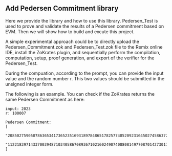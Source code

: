 ## Add Pedersen Commitment library

Here we provide the library and how to use this library. Pedersen_Test is used to prove and validate the results of a Pedersen commitment based on EVM. Then we will show how to build and excute this project.

A simple experimental approach could be to directly upload the Pedersen_Commitment.zok and Pedersen_Test.zok file to the Remix online IDE, install the ZoKrates plugin, and sequentially perform the compilation, computation, setup, proof generation, and export of the verifier for the Pedersen_Test.

During the compuation, according to the prompt, you can provide the input value and the random number r. This two values should be submitted in the unsigned integer form.

The following is an example. You can check if the ZoKrates returns the same Pedersen Commitment as here:
```
input: 2023
r: 100007

Pedersen Commitment:
[
  "20850275905078636534173652351693189784865178257748520923164502745863728411148",
  "11221839714337003948710340586708936710216024907408808149770870142730170826822"
]
```